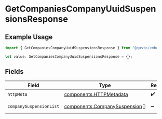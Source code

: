 # GetCompaniesCompanyUuidSuspensionsResponse

## Example Usage

```typescript
import { GetCompaniesCompanyUuidSuspensionsResponse } from "@gusto/embedded-api/models/operations/getcompaniescompanyuuidsuspensions.js";

let value: GetCompaniesCompanyUuidSuspensionsResponse = {};
```

## Fields

| Field                                                                          | Type                                                                           | Required                                                                       | Description                                                                    |
| ------------------------------------------------------------------------------ | ------------------------------------------------------------------------------ | ------------------------------------------------------------------------------ | ------------------------------------------------------------------------------ |
| `httpMeta`                                                                     | [components.HTTPMetadata](../../models/components/httpmetadata.md)             | :heavy_check_mark:                                                             | N/A                                                                            |
| `companySuspensionList`                                                        | [components.CompanySuspension](../../models/components/companysuspension.md)[] | :heavy_minus_sign:                                                             | Example response                                                               |